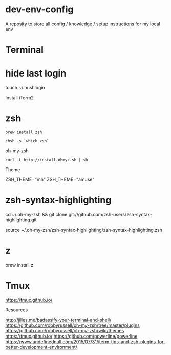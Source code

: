 # dev-env-config
A reposity to store all config / knowledge / setup instructions for my local env


# Terminal

# hide last login
touch ~/.hushlogin

Install iTerm2

# zsh
```
brew install zsh
```

```
chsh -s `which zsh`  
```


oh-my-zsh
```
curl -L http://install.ohmyz.sh | sh
```

Theme 

ZSH_THEME="mh"
ZSH_THEME="amuse"



# zsh-syntax-highlighting

cd ~/.oh-my-zsh && git clone git://github.com/zsh-users/zsh-syntax-highlighting.git  

source ~/.oh-my-zsh/zsh-syntax-highlighting/zsh-syntax-highlighting.zsh  

# z

brew install z



# Tmux
https://tmux.github.io/



Resources

http://jilles.me/badassify-your-terminal-and-shell/
https://github.com/robbyrussell/oh-my-zsh/tree/master/plugins
https://github.com/robbyrussell/oh-my-zsh/wiki/themes
https://tmux.github.io/
https://github.com/powerline/powerline
https://www.undefinednull.com/2015/07/31/iterm-tips-and-zsh-plugins-for-better-development-environment/